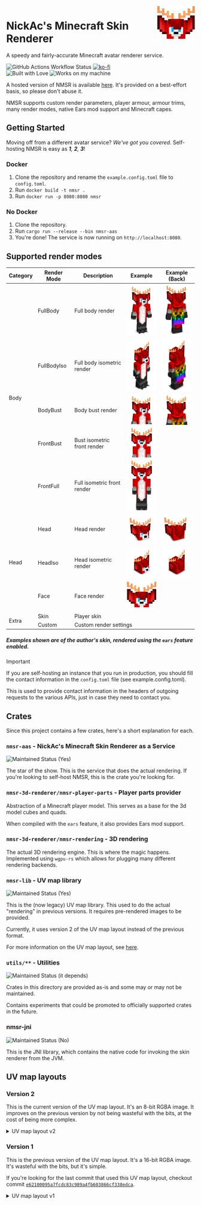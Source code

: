 <img align="right" width="100" src=".assets/NickAc-face.png">

# NickAc's Minecraft Skin Renderer

A speedy and fairly-accurate Minecraft avatar renderer service.
<div>
    <img alt="GitHub Actions Workflow Status" src="https://img.shields.io/github/actions/workflow/status/NickAcPT/nmsr-rs/rust.yml?style=for-the-badge" height="28" />
    <a href="https://ko-fi.com/H2H6KGD8W"><img alt="ko-fi" src="https://img.shields.io/badge/support_me-on_kofi-red?style=for-the-badge&logo=kofi" height="28" /></a>
</div>
<div>
    <img alt="Built with Love" src="https://forthebadge.com/images/featured/featured-built-with-love.svg" height="28" />
    <img alt="Works on my machine" src="https://forthebadge.com/images/badges/works-on-my-machine.svg" height="28"/>
</div>


A hosted version of NMSR is available [here](https://nmsr.nickac.dev/). It's
provided on a best-effort basis, so please don't abuse it.

NMSR supports custom render parameters, player armour, armour trims, many render
modes, native Ears mod support and Minecraft capes.

## Getting Started

Moving off from a different avatar service? _We've got you covered._ Self-hosting NMSR is easy as _**1**, **2**, **3**_!

### Docker

1. Clone the repository and rename the `example.config.toml` file to `config.toml`.
2. Run `docker build -t nmsr .`
3. Run `docker run -p 8080:8080 nmsr`

### No Docker

1. Clone the repository.
2. Run `cargo run --release --bin nmsr-aas`
3. You're done! The service is now running on `http://localhost:8080`.

## Supported render modes

<table>
    <thead>
        <tr>
            <th>Category</th>
            <th>Render Mode</th>
            <th>Description</th>
            <th>Example</th>
            <th>Example (Back)</th>
        </tr>
    </thead>
    <tbody>
        <tr>
            <td rowspan="5">Body</td>
            <td>FullBody</td>
            <td>Full body render</td>
            <td><img src=".assets/NickAc-fullbody.png" width="100"></td>
            <td><img src=".assets/NickAc-fullbody-back.png" width="100"></td>
        </tr>
        <tr>
            <td>FullBodyIso</td>
            <td>Full body isometric render</td>
            <td><img src=".assets/NickAc-fullbodyiso.png" width="100"></td>
            <td><img src=".assets/NickAc-fullbodyiso-back.png" width="100"></td>
        </tr>
        <tr>
            <td>BodyBust</td>
            <td>Body bust render</td>
            <td><img src=".assets/NickAc-bodybust.png" width="100"></td>
            <td><img src=".assets/NickAc-bodybust-back.png" width="100"></td>
        </tr>
        <tr>
            <td>FrontBust</td>
            <td>Bust isometric front render</td>
            <td><img src=".assets/NickAc-frontbust.png" width="100"></td>
            <td></td>
        </tr>
        <tr>
            <td>FrontFull</td>
            <td>Full isometric front render</td>
            <td><img src=".assets/NickAc-frontfull.png" width="100"></td>
            <td></td>
        </tr>
        <tr>
            <td rowspan="3">Head</td>
            <td>Head</td>
            <td>Head render</td>
            <td><img src=".assets/NickAc-head.png" width="100"></td>
            <td><img src=".assets/NickAc-head-back.png" width="100"></td>
        </tr>
        <tr>
            <td>HeadIso</td>
            <td>Head isometric render</td>
            <td><img src=".assets/NickAc-headiso.png" width="100"></td>
            <td><img src=".assets/NickAc-headiso-back.png" width="100"></td>
        </tr>
        <tr>
            <td>Face</td>
            <td>Face render</td>
            <td><img src=".assets/NickAc-face.png" width="100"></td>
            <td></td>
        </tr>
        <tr>
            <td rowspan="2">Extra</td>
            <td>Skin</td>
            <td colspan="4">Player skin</td>
        </tr>
        <tr>
            <td>Custom</td>
            <td colspan="4">Custom render settings</td>
        </tr>
    </tbody>
</table>

##### _Examples shown are of the author's skin, rendered using the `ears` feature enabled._


> [!IMPORTANT]
> If you are self-hosting an instance that you run in production, you should fill the contact information in the `config.toml` file (see example.config.toml).
> 
> This is used to provide contact information in the headers of outgoing requests to the various APIs, just in case they need to contact you.


## Crates

Since this project contains a few crates, here's a short explanation for each.

### `nmsr-aas` - NickAc's Minecraft Skin Renderer as a Service

![Maintained Status (Yes)](https://img.shields.io/badge/Maintained-Yes-419b5a?style=for-the-badge)

The star of the show. This is the service that does the actual rendering. If you're looking to self-host NMSR, this is the crate you're looking for.

### `nmsr-3d-renderer/nmsr-player-parts` - Player parts provider

Abstraction of a Minecraft player model. This serves as a base for the 3d model cubes and quads.

When compiled with the `ears` feature, it also provides Ears mod support.

### `nmsr-3d-renderer/nmsr-rendering` - 3D rendering

The actual 3D rendering engine. This is where the magic happens. Implemented using `wgpu-rs` which allows for plugging many different rendering backends.

### `nmsr-lib` - UV map library

![Maintained Status (Yes)](https://img.shields.io/badge/Maintained-Yes-419b5a?style=for-the-badge)

This is the (now legacy) UV map library. This used to do the actual "rendering"
in previous versions. It requires pre-rendered images to be provided.

Currently, it uses version 2 of the UV map layout instead of the previous
format.

For more information on the UV map layout, see [here](#uv-map-layouts).

### `utils/**` - Utilities

![Maintained Status (it depends)](https://img.shields.io/badge/Maintained-It_Depends-5593c8?style=for-the-badge)

Crates in this directory are provided as-is and some may or may not be maintained.

Contains experiments that could be promoted to officially supported crates in the future.

### nmsr-jni

![Maintained Status (No)](https://img.shields.io/badge/Maintained-No-d80000?style=for-the-badge)

This is the JNI library, which contains the native code for invoking the skin
renderer from the JVM.


## UV map layouts

### Version 2
This is the current version of the UV map layout. It's an 8-bit RGBA image.
It improves on the previous version by not being wasteful with the bits, at the cost of being more complex.

<details>
    <!--Our Red channel is composed of the 6 bits of the u coordinate + 2 bits from the v coordinate
    U is used as-is because our coordinates are 0-63
    0   1   2   3   4   5   6   7
    [    ---- u ----    ]   [ v ]
    Our Green channel is composed of the 4 remaining bits of the v coordinate + 4 bits from the shading
    V is used as-is because our coordinates are 0-63
    0   1   2   3   4   5   6   7
    [  -- v --  ]   [  -- s --  ]
    Our Blue channel is composed of the 4 remaining bits of the shading + 4 bits from the depth
    0   1   2   3   4   5   6   7
    [  -- s --  ]   [  -- d --  ]
    Our Alpha channel is composed of the 8 remaining bits of the depth
    0   1   2   3   4   5   6   7
    [          -- d --          ]-->
    <summary>UV map layout v2</summary>
    <table>
    <tbody>
        <tr>
            <th align="center" colspan="8">R</td>
            <th align="center" colspan="8">G</td>
            <th align="center" colspan="8">B</td>
            <th align="center" colspan="8">A</td>
        </tr>
        <tr>
            <td align="center">0</td>
            <td align="center">1</td>
            <td align="center">2</td>
            <td align="center">3</td>
            <td align="center">4</td>
            <td align="center">5</td>
            <td align="center">6</td>
            <td align="center">7</td>
            <td align="center">8</td>
            <td align="center">9</td>
            <td align="center">10</td>
            <td align="center">11</td>
            <td align="center">12</td>
            <td align="center">13</td>
            <td align="center">14</td>
            <td align="center">15</td>
            <td align="center">16</td>
            <td align="center">17</td>
            <td align="center">18</td>
            <td align="center">19</td>
            <td align="center">20</td>
            <td align="center">21</td>
            <td align="center">22</td>
            <td align="center">23</td>
            <td align="center">24</td>
            <td align="center">25</td>
            <td align="center">26</td>
            <td align="center">27</td>
            <td align="center">28</td>
            <td align="center">29</td>
            <td align="center">30</td>
            <td align="center">31</td>
        </tr>
        <tr>
            <th align="center" colspan="6">U</td>
            <th align="center" colspan="6">V</td>
            <th align="center" colspan="8">Shading</td>
            <th align="center" colspan="12">Depth</td>
        </tr>
    </tbody>
    </table>
</details>

### Version 1
This is the previous version of the UV map layout. It's a 16-bit RGBA image.
It's wasteful with the bits, but it's simple.

If you're looking for the last commit that used this UV map layout, checkout
commit
[`e62100095a7fcdc83c989a4fb603866cf338edca`](https://github.com/NickAcPT/nmsr-rs/tree/e62100095a7fcdc83c989a4fb603866cf338edca).

<details>
    <summary>UV map layout v1</summary>
    <table>
    <tbody>
        <!-- 
            (16 bit RGBA)
            R - U coordinate (Horizontal, X)
            G - 100% - V coordinate (Vertical, Y)
            B - Depth - unused here
            A - Normal alpha
            -->
            <tr>
            <th align="center" colspan="16">R</td>
            <th align="center" colspan="16">G</td>
            <th align="center" colspan="16">B</td>
            <th align="center" colspan="16">A</td>
        </tr>
        <tr>
            <td align="center">0</td>
            <td align="center">1</td>
            <td align="center">2</td>
            <td align="center">3</td>
            <td align="center">4</td>
            <td align="center">5</td>
            <td align="center">6</td>
            <td align="center">7</td>
            <td align="center">8</td>
            <td align="center">9</td>
            <td align="center">10</td>
            <td align="center">11</td>
            <td align="center">12</td>
            <td align="center">13</td>
            <td align="center">14</td>
            <td align="center">15</td>
            <td align="center">16</td>
            <td align="center">17</td>
            <td align="center">18</td>
            <td align="center">19</td>
            <td align="center">20</td>
            <td align="center">21</td>
            <td align="center">22</td>
            <td align="center">23</td>
            <td align="center">24</td>
            <td align="center">25</td>
            <td align="center">26</td>
            <td align="center">27</td>
            <td align="center">28</td>
            <td align="center">29</td>
            <td align="center">30</td>
            <td align="center">31</td>
            <td align="center">32</td>
            <td align="center">33</td>
            <td align="center">34</td>
            <td align="center">35</td>
            <td align="center">36</td>
            <td align="center">37</td>
            <td align="center">38</td>
            <td align="center">39</td>
            <td align="center">40</td>
            <td align="center">41</td>
            <td align="center">42</td>
            <td align="center">43</td>
            <td align="center">44</td>
            <td align="center">45</td>
            <td align="center">46</td>
            <td align="center">47</td>
            <td align="center">48</td>
            <td align="center">49</td>
            <td align="center">50</td>
            <td align="center">51</td>
            <td align="center">52</td>
            <td align="center">53</td>
            <td align="center">54</td>
            <td align="center">55</td>
            <td align="center">56</td>
            <td align="center">57</td>
            <td align="center">58</td>
            <td align="center">59</td>
            <td align="center">60</td>
            <td align="center">61</td>
            <td align="center">62</td>
            <td align="center">63</td>
        </tr>
        <tr>
            <th align="center" colspan="16">U</td>
            <th align="center" colspan="16">V (100% - V coordinate)</td>
            <th align="center" colspan="16">Depth</td>
            <th align="center" colspan="16">Alpha</td>
        </tr>
    </tbody>
    </table>
</details>

